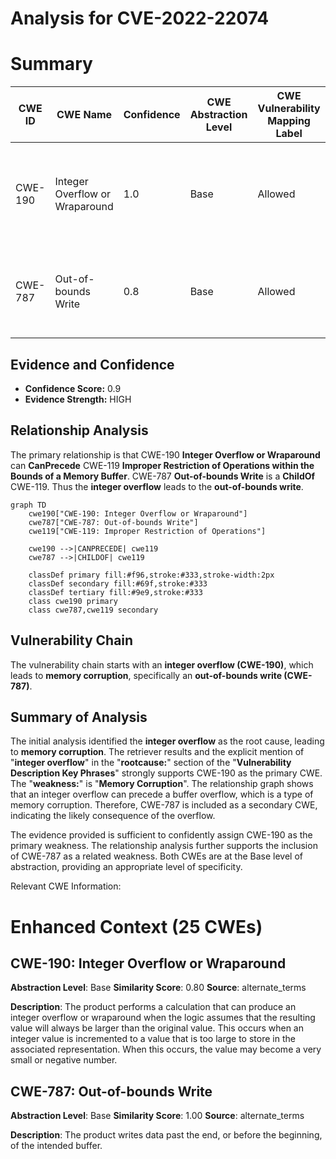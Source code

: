 # Analysis for CVE-2022-22074

# Summary
| CWE ID | CWE Name | Confidence | CWE Abstraction Level | CWE Vulnerability Mapping Label | CWE-Vulnerability Mapping Notes |
|---|---|---|---|---|---|
| CWE-190 | Integer Overflow or Wraparound | 1.0 | Base | Allowed | Primary CWE. The vulnerability description explicitly mentions an integer overflow. |
| CWE-787 | Out-of-bounds Write | 0.8 | Base | Allowed | Secondary CWE. Integer overflows can lead to out-of-bounds writes. |

## Evidence and Confidence

*   **Confidence Score:** 0.9
*   **Evidence Strength:** HIGH

## Relationship Analysis
The primary relationship is that CWE-190 **Integer Overflow or Wraparound** can **CanPrecede** CWE-119 **Improper Restriction of Operations within the Bounds of a Memory Buffer**. CWE-787 **Out-of-bounds Write** is a **ChildOf** CWE-119. Thus the **integer overflow** leads to the **out-of-bounds write**.

```mermaid
graph TD
    cwe190["CWE-190: Integer Overflow or Wraparound"]
    cwe787["CWE-787: Out-of-bounds Write"]
    cwe119["CWE-119: Improper Restriction of Operations"]
    
    cwe190 -->|CANPRECEDE| cwe119
    cwe787 -->|CHILDOF| cwe119
    
    classDef primary fill:#f96,stroke:#333,stroke-width:2px
    classDef secondary fill:#69f,stroke:#333
    classDef tertiary fill:#9e9,stroke:#333
    class cwe190 primary
    class cwe787,cwe119 secondary
```

## Vulnerability Chain
The vulnerability chain starts with an **integer overflow (CWE-190)**, which leads to **memory corruption**, specifically an **out-of-bounds write (CWE-787)**.

## Summary of Analysis
The initial analysis identified the **integer overflow** as the root cause, leading to **memory corruption**. The retriever results and the explicit mention of "**integer overflow**" in the "**rootcause:**" section of the "**Vulnerability Description Key Phrases**" strongly supports CWE-190 as the primary CWE. The "**weakness:**" is "**Memory Corruption**". The relationship graph shows that an integer overflow can precede a buffer overflow, which is a type of memory corruption. Therefore, CWE-787 is included as a secondary CWE, indicating the likely consequence of the overflow.

The evidence provided is sufficient to confidently assign CWE-190 as the primary weakness. The relationship analysis further supports the inclusion of CWE-787 as a related weakness. Both CWEs are at the Base level of abstraction, providing an appropriate level of specificity.

Relevant CWE Information:

# Enhanced Context (25 CWEs)

## CWE-190: Integer Overflow or Wraparound
**Abstraction Level**: Base
**Similarity Score**: 0.80
**Source**: alternate_terms

**Description**:
The product performs a calculation that can
         produce an integer overflow or wraparound when the logic
         assumes that the resulting value will always be larger than
         the original value. This occurs when an integer value is
         incremented to a value that is too large to store in the
         associated representation. When this occurs, the value may
         become a very small or negative number.

## CWE-787: Out-of-bounds Write
**Abstraction Level**: Base
**Similarity Score**: 1.00
**Source**: alternate_terms

**Description**:
The product writes data past the end, or before the beginning, of the intended buffer.